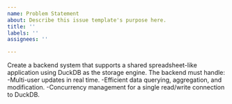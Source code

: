 ```yaml
---
name: Problem Statement
about: Describe this issue template's purpose here.
title: ''
labels: ''
assignees: ''

---
```


Create a backend system that supports a shared spreadsheet-like application using DuckDB as the storage engine. The backend must handle: 
-Multi-user updates in real time. 
-Efficient data querying, aggregation, and modification. 
-Concurrency management for a single read/write connection to DuckDB.
